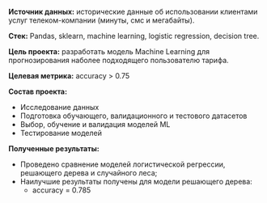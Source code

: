 **Источник данных:** исторические данные об использовании клиентами услуг телеком-компании (минуты, смс и мегабайты).

**Стек:** Pandas, sklearn, machine learning, logistic regression, decision tree.

**Цель проекта:** разработать модель Machine Learning для прогнозирования наболее подходящего пользователю тарифа.

**Целевая метрика:** accuracy > 0.75

**Состав проекта:**
- Исследование данных
- Подготовка обучающего, валидационного и тестового датасетов
- Выбор, обучение и валидация моделей ML
- Тестирование моделей

**Полученные результаты:**
- Проведено сравнение моделей логистической регрессии, решающего дерева и случайного леса;
- Наилучшие результаты получены для модели решающего дерева:
  - accuracy = 0.785
